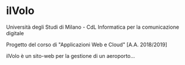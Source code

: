# ilVolo

Università degli Studi di Milano - CdL Informatica per la comunicazione digitale

Progetto del corso di "Applicazioni Web e Cloud" [A.A. 2018/2019]

ilVolo è un sito-web per la gestione di un aeroporto...


